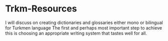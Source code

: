 # Trkm-Resources
I will discuss on creating dictionaries and glossaries either mono or bilingual for Turkmen language
The first and perhaps most important step to achieve this is choosing an appropriate writing system that tastes well for all.
